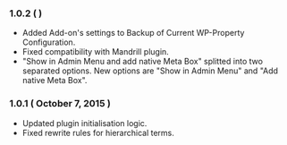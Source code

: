 ### 1.0.2 (  )
* Added Add-on's settings to Backup of Current WP-Property Configuration.
* Fixed compatibility with Mandrill plugin.
* "Show in Admin Menu and add native Meta Box" splitted into two separated options. New options are "Show in Admin Menu" and "Add native Meta Box".

### 1.0.1 ( October 7, 2015 )
* Updated plugin initialisation logic.
* Fixed rewrite rules for hierarchical terms.